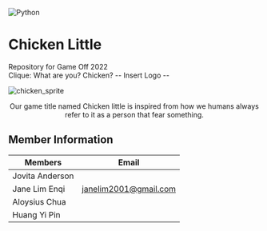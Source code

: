 ![Python](https://img.shields.io/badge/python-3670A0?style=for-the-badge&logo=python&logoColor=ffdd54)

# Chicken Little
Repository for Game Off 2022 <br>
Clique: What are you? Chicken?
-- Insert Logo --
  <br/>
  <div>
    <img src="[https://img.itch.zone/aW1nLzYwODg4NDYuZ2lm/original/0yoRXr.gif](https://img.itch.zone/aW1hZ2UvMTA2MzY1NC82MDg4NzcyLmdpZg==/347x500/00ORFO.gif)" alt="chicken_sprite">
    <p align="center">
      Our game title named Chicken little is inspired from how we humans always refer to it as a person that fear something.
    </p>
    </div>


## Member Information

| Members               | Email                                                             
| --------------------- | ---------------- 
| Jovita Anderson       |                     
| Jane Lim Enqi         |  janelim2001@gmail.com          
| Aloysius Chua         |         
| Huang Yi Pin          | 


